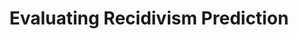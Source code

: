 ---
layout: page
title: Evaluating Recidivism Prediction
description: Evaluate the fairness of algorithms in predicting recidivism
img: assets/img/reci.PNG
redirect: ../assets/html/recidivism.pdf
importance: 9
category: Writings
---